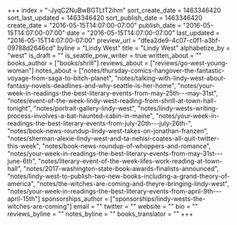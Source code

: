+++
index = "-JyqC2NuBwBGTLtT2ihm"
sort_create_date = 1463346420
sort_last_updated = 1463346420
sort_publish_date = 1463346420
create_date = "2016-05-15T14:07:00-07:00"
publish_date = "2016-05-15T14:07:00-07:00"
date = "2016-05-15T14:07:00-07:00"
last_updated = "2016-05-15T14:07:00-07:00"
preview_url = "dfea2de9-4c07-c0f1-a3bf-09788d2646cd"
byline = "Lindy West"
title = "Lindy West"
alphabetize_by = "west"
is_draft = ""
is_seattle_pnw_writer = true
written_about = ""
books_author = ["books/shrill"]
reviews_about = ["reviews/go-west-young-woman"]
notes_about = ["notes/thursday-comics-hangover-the-fantastic-voyage-from-saga-to-bitch-planet", "notes/talking-with-lindy-west-about-fantasy-novels-deadlines-and-why-seattle-is-her-home", "notes/your-week-in-readings-the-best-literary-events-from-may-25th---may-31st", "notes/event-of-the-week-lindy-west-reading-from-shrill-at-town-hall-tonight", "notes/portrait-gallery-lindy-west", "notes/lindy-wests-writing-process-involves-a-bat-haunted-cabin-in-maine", "notes/your-week-in-readings-the-best-literary-events-from-july-20th---july-26th-", "notes/book-news-roundup-lindy-west-takes-on-jonathan-franzen", "notes/sherman-alexie-lindy-west-and-ta-nehisi-coates-all-quit-twitter-this-week", "notes/book-news-roundup-of-whoppers-and-romance", "notes/your-week-in-readings-the-best-literary-events-from-may-31st---june-6th", "notes/literary-event-of-the-week-lifes-work-reading-at-town-hall", "notes/2017-washington-state-book-awards-finalists-announced", "notes/lindy-west-to-publish-two-new-books-including-a-grand-theory-of-america", "notes/the-witches-are-coming-and-theyre-bringing-lindy-west", "notes/your-week-in-readings-the-best-literary-events-from-april-9th---april-15th"]
sponsorships_author = ["sponsorships/lindy-wests-the-witches-are-coming"]
email = ""
twitter = ""
website = ""
bio = ""
reviews_byline = ""
notes_byline = ""
books_translator = ""
+++

